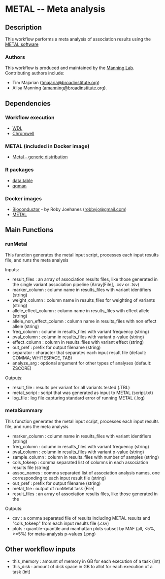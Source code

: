# METAL -- Meta analysis

## Description 

This workflow performs a meta analysis of association results using the [METAL software](http://csg.sph.umich.edu/abecasis/metal/)

### Authors

This workflow is produced and maintained by the [Manning Lab](https://manning-lab.github.io/). Contributing authors include:

* Tim Majarian (tmajaria@broadinstitute.org)
* Alisa Manning (amanning@broadinstitute.org).

## Dependencies

### Workflow execution

* [WDL](https://software.broadinstitute.org/wdl/documentation/quickstart)
* [Chromwell](http://cromwell.readthedocs.io/en/develop/)

### METAL (included in Docker image)

* [Metal - generic distribution](http://csg.sph.umich.edu/abecasis/metal/download/)

### R packages

* [data.table](https://cran.r-project.org/web/packages/data.table/index.html)
* [qqman](https://cran.r-project.org/web/packages/qqman/index.html)

### Docker images

* [Bioconductor](https://hub.docker.com/r/robbyjo/r-mkl-bioconductor/) - by Roby Joehanes (robbyjo@gmail.com)
* [METAL](https://hub.docker.com/r/tmajarian/metal/)

## Main Functions

### runMetal

This function generates the metal input script, processes each input results file, and runs the meta analysis

Inputs:
* result_files : an array of association results files, like those generated in the single variant association pipeline (Array[File], .csv or .tsv)
* marker_column : column name in results_files with variant identifiers (string)
* weight_column : column name in results_files for weighting of variants (string)
* allele_effect_column : column name in results_files with effect allele (string)
* allele_non_effect_column : column name in results_files with non effect allele (string)
* freq_column : column in results_files with variant frequency (string)
* pval_column : column in results_files with variant p-value (string)
* effect_column : column in results_files with variant effect (string)
* out_pref : prefix for output filename (string)
* separator : character that separates each input result file (default: COMMA; WHITESPACE, TAB)
* analyze_arg : optional argument for other types of analyses (default: ZSCORE)

Outputs:
* result_file : results per variant for all variants tested (.TBL)
* metal_script : script that was generated as input to METAL (script.txt)
* log_file : log file capturing standard error of running METAL (.log)

### metalSummary

This function generates the metal input script, processes each input results file, and runs the meta analysis

* marker_column : column name in results_files with variant identifiers (string)
* freq_column : column in results_files with variant frequency (string)
* pval_column : column in results_files with variant p-value (string)
* sample_column : column in results_files with number of samples (string)
* cols_tokeep : comma separated list of columns in each association results file (string)
* assoc_names : comma separated list of association analysis names, one corresponding to each input result file (string)
* out_pref : prefix for output filename (string)
* metal_file : output of runMetal task (File)
* result_files : an array of association results files, like those generated in the 

Outputs:
* csv : a comma separated file of results including METAL results and "cols_tokeep" from each input results file (.csv)
* plots : quantile-quantile and manhattan plots subset by MAF (all, <5%, >=5%) for meta-analysis p-values (.png)

## Other workflow inputs

* this_memory : amount of memory in GB for each execution of a task (int)
* this_disk : amount of disk space in GB to allot for each execution of a task (int)



